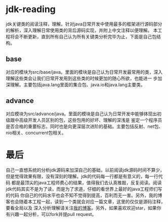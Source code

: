 # jdk-reading
jdk关键类的阅读注释，理解。针对java日常开发中使用最多的框架进行源码部分的解析，深入理解日常使用类的背后源码实现，并附上中文注释以便理解。
本工程将会不断更新，直到所有自己认为所有关键类分析完毕为止，下面是自己包结构。
## base
对应的模块为src/base/java。里面的模块是自己认为日常开发最常用的类，深入理解这些类会让我们日常开发用到这些类的时候更加的随心所欲，也能进一
步加深理解。主要包括java.lang里面的集合包、java.io和java.lang主要类。
## advance
对应模块为src/advance/java。里面的模块是自己认为日常开发中能够体现出初级跟中高级开发人员区别的包，这些包用的好坏、理解的深浅是
鉴定一个程序员是否合格的重要标志，同时也是向更深层次进阶的基础。主要包括反射、net包、nio相关、concurrent包相关。
# 最后
自己一直想系统的分析jdk源码来加深自己的基础，以前阅读jdk源码时间不算少，但是觉得效果有限，没有深刻的理解。jdk的代码每一行都是有意义的，每一行代码
都是最顶尖的java工程师费心的结果，值得我们去认真推敲，反复阅读。阅读jdk代码其实不是为了读，而是为了求道，仔细的看世界上最好的java工程师们写的代码
你自己的代码水平也会不知不觉得到提高，百利而无一害。另外，我的博客也会随着本工程一起，读到一个类就会对应一篇文章，这里的仅仅是源码注释，要看全局以及
深入分析理解请关注[我的博客](http://jatesun.github.io)。另外，如果喜欢欢迎star，如果你有兴趣一起分析，可以fork并提pull request。

